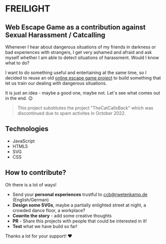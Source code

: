 # FREILIGHT
## Web Escape Game as a contribution against Sexual Harassment / Catcalling

Whenever I hear about dangerous situations of my friends in darkness or bad experiences with strangers, I get very ashamed and afraid and ask myself whether I am able to detect situations of harassment. Would I know what to do?

I want to do something useful and entertaining at the same time, so I decided to reuse an old [online escape game project](https://rwetenkamp.de/escapegame/) to build something that let us train our dealing with dangerous situations.

It is just an idea - maybe a good one, maybe not. Let's see what comes out in the end. 😉
  
> This project substitutes the project "TheCatCallsBack" which was discontinued due to spam activites in October 2022.

## Technologies
- JavaScript
- HTML5
- SVG
- CSS

## How to contribute?
Oh there is a lot of ways!
- Send your **personal experiences** trustful to ccb@rwetenkamp.de (English/German)
- **Design some SVGs**, maybe a partially enlighted street at night, a crowded dance floor, a workplace?
- **Cowrite the story** - add some creative thoughts
- **PR** - Share this projects with people that could be interested in it!
- **Test** what we have build so far!

Thanks a lot for your support! :heart:
